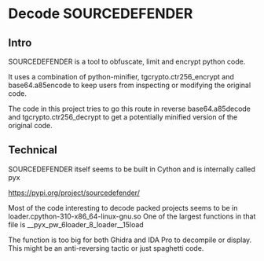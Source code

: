 # Decode SOURCEDEFENDER
## Intro
SOURCEDEFENDER is a tool to obfuscate, limit and encrypt python code.

It uses a combination of python-minifier, tgcrypto.ctr256_encrypt and base64.a85encode
to keep users from inspecting or modifying the original code.

The code in this project tries to go this route in reverse
base64.a85decode and tgcrypto.ctr256_decrypt to get a potentially minified version of the original code.

## Technical

SOURCEDEFENDER itself seems to be built in Cython and is internally called pyx

<https://pypi.org/project/sourcedefender/>

Most of the code interesting to decode packed projects seems to be in loader.cpython-310-x86_64-linux-gnu.so
One of the largest functions in that file is __pyx_pw_6loader_8_loader__15load

The function is too big for both Ghidra and IDA Pro to decompile or display.
This might be an anti-reversing tactic or just spaghetti code.